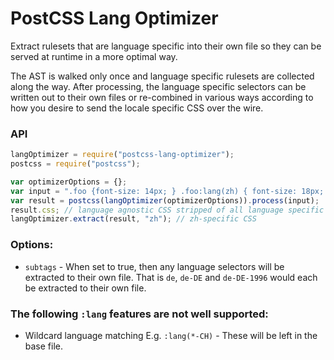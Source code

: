 # PostCSS Lang Optimizer

Extract rulesets that are language specific into their own file so they
can be served at runtime in a more optimal way.

The AST is walked only once and language specific rulesets are collected
along the way. After processing, the language specific selectors can be
written out to their own files or re-combined in various ways according
to how you desire to send the locale specific CSS over the wire.

### API

```js
langOptimizer = require("postcss-lang-optimizer");
postcss = require("postcss");

var optimizerOptions = {};
var input = ".foo {font-size: 14px; } .foo:lang(zh) { font-size: 18px; }"
var result = postcss(langOptimizer(optimizerOptions)).process(input);
result.css; // language agnostic CSS stripped of all language specific rulesets
langOptimizer.extract(result, "zh"); // zh-specific CSS
```

### Options:

* `subtags` - When set to true, then any language selectors will be
extracted to their own file. That is `de`, `de-DE` and `de-DE-1996`
would each be extracted to their own file.

### The following `:lang` features are not well supported:

* Wildcard language matching E.g. `:lang(*-CH)` - These will be left in
  the base file.
